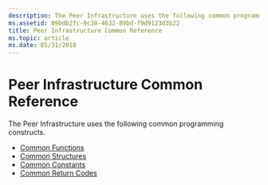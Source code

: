 ```yaml
---
description: The Peer Infrastructure uses the following common programming constructs.
ms.assetid: 09bdb2fc-9c38-4632-89bd-f9d9123d3b22
title: Peer Infrastructure Common Reference
ms.topic: article
ms.date: 05/31/2018
---
```


# Peer Infrastructure Common Reference

The Peer Infrastructure uses the following common programming constructs.

-   [Common Functions](common-functions.md)
-   [Common Structures](common-structures.md)
-   [Common Constants](common-enumerations.md)
-   [Common Return Codes](common-return-codes.md)

 

 



